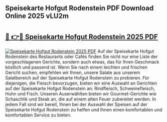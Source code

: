 ## Speisekarte Hofgut Rodenstein PDF Download Online 2025 vLU2m

# <h2><a href="http://gcdf94.nevu.top/?p=Speisekarte+Hofgut+Rodenstein">🔗 👉🔴 Speisekarte Hofgut Rodenstein 2025 PDF</a></h2>

[![Speisekarte Hofgut Rodenstein 2025 PDF](https://i.imgur.com/dBaPXMq.png)](http://gcdf94.nevu.top/?p=Speisekarte+Hofgut+Rodenstein)
Auf der Speisekarte Hofgut Rodenstein des Restaurants oder Cafés finden Sie nicht nur eine Liste der vorgeschlagenen Gerichte, sondern auch etwas, das für Ihren Geschmack köstlich und passend ist. Wenn Sie nach einem leichten und frischen Gericht suchen, empfehlen wir Ihnen, unsere Salate aus unserem Salatbereich auf der Speisekarte Hofgut Rodenstein zu probieren. Für diejenigen, die Fleisch bevorzugen, bieten wir eine Auswahl an Gerichten auf der Speisekarte Hofgut Rodenstein an: Rindfleisch, Schweinefleisch, Huhn und Fisch. Unseren Auserwählten bieten wir Gourmet-Gerichte wie Schaschlik und Steak an, die auf einem alten Feuer zubereitet werden. In jedem Fall sind wir bereit, Ihnen bei der Auswahl der Speisen auf der Speisekarte Hofgut Rodenstein zu helfen und Ihnen einen komfortablen und komfortablen Service zu bieten.
